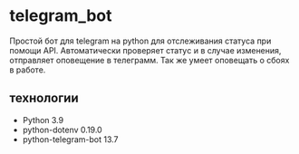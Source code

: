 # telegram_bot
Простой бот для telegram на python для отслеживания статуса при помощи API. 
Автоматически проверяет статуc и в случае изменения, отправляет оповещение в телеграмм.
Так же умеет оповещать о сбоях в работе.
## технологии 
* Python 3.9
* python-dotenv 0.19.0
* python-telegram-bot 13.7
